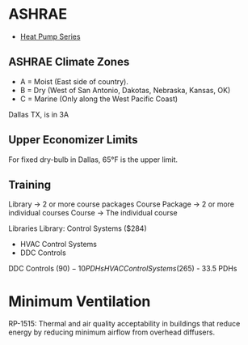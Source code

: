 # ASHRAE

- [Heat Pump Series](https://www.ashrae.org/professional-development/chp-webinars/ashrae-nyserda-community-heat-pump-systems-webinar-series)

## ASHRAE Climate Zones

- A = Moist (East side of country).
- B = Dry (West of San Antonio, Dakotas, Nebraska, Kansas, OK)
- C = Marine (Only along the West Pacific Coast)

Dallas TX, is in 3A

## Upper Economizer Limits

For fixed dry-bulb in Dallas, 65°F is the upper limit.

## Training

Library -> 2 or more course packages
Course Package -> 2 or more individual courses
Course -> The individual course


Libraries
Library: Control Systems ($284)
 - HVAC Control Systems
 - DDC Controls


DDC Controls ($90) - 10 PDHs
HVAC Control Systems ($265) - 33.5 PDHs

# Minimum Ventilation

RP-1515: Thermal and air quality acceptability in buildings
that reduce energy by reducing minimum airflow from overhead
diffusers.
